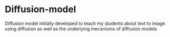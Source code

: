 # Diffusion-model
Diffusion model initially developed to teach my students about  text to image using diffusion as well as the underlying mecanisms of diffusion models
